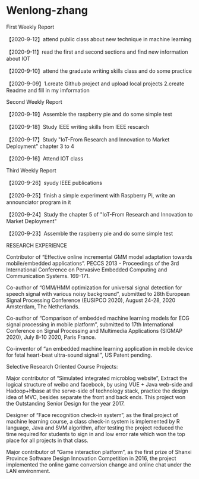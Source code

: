 # Wenlong-zhang

First Weekly Report


【2020-9-12】attend public class about new technique in machine learning 
 
【2020-9-11】read the first and second sections and find new information about IOT  
 
【2020-9-10】attend the graduate writing skills class and do some practice 
 
【2020-9-09】1.create Github project and upload local projects            2.create Readme and fill in my imformation 

Second Weekly Report

【2020-9-19】Assemble the raspberry pie and do some simple test

【2020-9-18】Study IEEE writing skills from IEEE rescarch

【2020-9-17】Study "IoT-From Research and Innovation to Market Deployment" chapter 3 to 4 

【2020-9-16】Attend IOT class

Third Weekly Report

【2020-9-26】syudy IEEE publications 

【2020-9-25】finish a simple experiment with Raspberry Pi, write an announciator program in it

【2020-9-24】Study the chapter 5 of "IoT-From Research and Innovation to Market Deployment"

【2020-9-23】Assemble the raspberry pie and do some simple test

RESEARCH EXPERIENCE 


Contributor of “Effective online incremental GMM model adaptation towards mobile/embedded applications”. PECCS 2013 - Proceedings of the 3rd International Conference on Pervasive Embedded Computing and Communication Systems. 169-171.  

Co-author of “GMM/HMM optimization for universal signal detection for speech signal with various noisy background”, submitted to 28th European Signal Processing Conference (EUSIPCO 2020), August 24-28, 2020 Amsterdam, The Netherlands.

Co-author of “Comparison of embedded machine learning models for ECG signal processing in mobile platform”, submitted to 17th International Conference on Signal Processing and Multimedia Applications (SIGMAP 2020), July 8-10 2020, Paris France. 

Co-inventor of “an embedded machine learning application in mobile device for fetal heart-beat ultra-sound signal ”, US Patent pending.


Selective Research Oriented Course Projects:


Major contributor of “Simulated integrated microblog website”, Extract the logical structure of weibo and facebook, by using VUE + Java web-side and Hadoop+Hbase at the serve-side of technology stack, practice the design idea of MVC, besides separate the front and back ends. This project won the Outstanding Senior Design for the year 2017.

Designer of “Face recognition check-in system”, as the final project of machine learning course, a class check-in system is implemented by R language, Java and SVM algorithm, after testing the project reduced the time required for students to sign in and low error rate which won the top place for all projects in that class. 

Major contributor of “Game interaction platform”, as the first prize of Shanxi Province Software Design Innovation Competition in 2016, the project implemented the online game conversion change and online chat under the LAN environment. 
